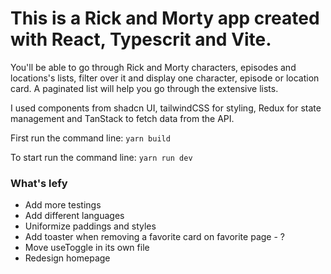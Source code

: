 # This is a Rick and Morty app created with React, Typescrit and Vite.

You'll be able to go through Rick and Morty characters, episodes and locations's lists, filter over it and display one character, episode or location card.
A paginated list will help you go through the extensive lists.

I used components from shadcn UI, tailwindCSS for styling, Redux for state management and TanStack to fetch data from the API.

First run the command line:
`yarn build`

To start run the command line:
`yarn run dev`

### What's lefy
- Add more testings
- Add different languages
- Uniformize paddings and styles
- Add toaster when removing a favorite card on favorite page - ?
- Move useToggle in its own file
- Redesign homepage
